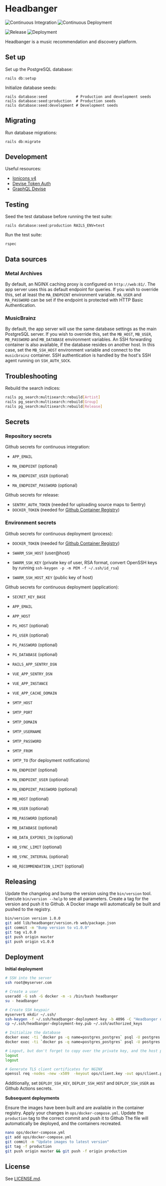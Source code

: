 # Headbanger

![Continuous Integration](https://github.com/floriandejonckheere/headbanger/workflows/Continuous%20Integration/badge.svg)
![Continuous Deployment](https://github.com/floriandejonckheere/headbanger/workflows/Continuous%20Deployment/badge.svg)

![Release](https://img.shields.io/github/v/release/floriandejonckheere/headbanger?label=Latest%20release)
![Deployment](https://img.shields.io/github/deployments/floriandejonckheere/headbanger/production?label=Deployment)


Headbanger is a music recommendation and discovery platform.

## Set up

Set up the PostgreSQL database:

```
rails db:setup
```

Initialize database seeds:

```
rails database:seed             # Production and development seeds
rails database:seed:production  # Production seeds
rails database:seed:development # Development seeds
```

## Migrating

Run database migrations:

```
rails db:migrate
```

## Development

Useful resources:

- [Ionicons v4](https://ionicons.com/v4/)
- [Devise Token Auth](https://devise-token-auth.gitbook.io/devise-token-auth/)
- [GraphQL Devise](https://github.com/graphql-devise/graphql_devise)

## Testing

Seed the test database before running the test suite:

```
rails database:seed:production RAILS_ENV=test
```

Run the test suite:

```
rspec
```

## Data sources

### Metal Archives

By default, an NGINX caching proxy is configured on `http://web:81/`.
The app server uses this as default endpoint for queries.
If you wish to override this, set at least the `MA_ENDPOINT` environment variable.
`MA_USER` and `MA_PASSWORD` can be set if the endpoint is protected with HTTP Basic Authentication.

### MusicBrainz

By default, the app server will use the same database settings as the main PostgreSQL server.
If you wish to override this, set the `MB_HOST`, `MB_USER`, `MB_PASSWORD` and `MB_DATABASE` environment variables.
An SSH forwarding container is also available, if the database resides on another host.
In this case, set the `MB_SSH_HOST` environment variable and connect to the `musicbrainz` container.
SSH authentication is handled by the host's SSH agent running on `SSH_AUTH_SOCK`.


## Troubleshooting

Rebuild the search indices:

```sh
rails pg_search:multisearch:rebuild[Artist]
rails pg_search:multisearch:rebuild[Group]
rails pg_search:multisearch:rebuild[Release]
```

## Secrets

### Repository secrets

Github secrets for continuous integration:

- `APP_EMAIL`

- `MA_ENDPOINT` (optional)
- `MA_ENDPOINT_USER` (optional)
- `MA_ENDPOINT_PASSWORD` (optional)

Github secrets for release:

- `SENTRY_AUTH_TOKEN` (needed for uploading source maps to Sentry)
- `DOCKER_TOKEN` (needed for [Github Container Registry](https://docs.github.com/en/packages/getting-started-with-github-container-registry/migrating-to-github-container-registry-for-docker-images))

### Environment secrets

Github secrets for continuous deployment (process):

- `DOCKER_TOKEN` (needed for [Github Container Registry](https://docs.github.com/en/packages/getting-started-with-github-container-registry/migrating-to-github-container-registry-for-docker-images))

- `SWARM_SSH_HOST` (user@host)
- `SWARM_SSH_KEY` (private key of user, RSA format, convert OpenSSH keys by running `ssh-keygen -p -m PEM -f ~/.ssh/id_rsa`)
- `SWARM_SSH_HOST_KEY` (public key of host)

Github secrets for continuous deployment (application):

- `SECRET_KEY_BASE`

- `APP_EMAIL`
- `APP_HOST`

- `PG_HOST` (optional)
- `PG_USER` (optional)
- `PG_PASSWORD` (optional)
- `PG_DATABASE` (optional)

- `RAILS_APP_SENTRY_DSN`
- `VUE_APP_SENTRY_DSN`
- `VUE_APP_INSTANCE`
- `VUE_APP_CACHE_DOMAIN`

- `SMTP_HOST`
- `SMTP_PORT`
- `SMTP_DOMAIN`
- `SMTP_USERNAME`
- `SMTP_PASSWORD`
- `SMTP_FROM`
- `SMTP_TO` (for deployment notifications)

- `MA_ENDPOINT` (optional)
- `MA_ENDPOINT_USER` (optional)
- `MA_ENDPOINT_PASSWORD` (optional)

- `MB_HOST` (optional)
- `MB_USER` (optional)
- `MB_PASSWORD` (optional)
- `MB_DATABASE` (optional)

- `HB_DATA_EXPIRES_IN` (optional)
- `HB_SYNC_LIMIT` (optional)
- `HB_SYNC_INTERVAL` (optional)
- `HB_RECOMMENDATION_LIMIT` (optional)

## Releasing

Update the changelog and bump the version using the `bin/version` tool.
Execute `bin/version --help` to see all parameters.
Create a tag for the version and push it to Github.
A Docker image will automatically be built and pushed to the registry.

```sh
bin/version version 1.0.0
git add lib/headbanger/version.rb web/package.json
git commit -m "Bump version to v1.0.0"
git tag v1.0.0
git push origin master
git push origin v1.0.0
```

## Deployment

**Initial deployment**

```sh
# SSH into the server
ssh root@myserver.com

# Create a user
useradd -G ssh -G docker -m -s /bin/bash headbanger
su - headbanger

# Create SSH keypair
myserver$ mkdir ~/.ssh/
ssh-keygen -f ~/.ssh/headbanger-deployment-key -b 4096 -C "Headbanger deployment key"
cp ~/.ssh/headbanger-deployment-key.pub ~/.ssh/authorized_keys

# Initialize the database
docker exec -ti `docker ps -q name=postgres_postgres` psql -U postgres -c "CREATE ROLE headbanger WITH ENCRYPTED PASSWORD 'headbanger' LOGIN;"
docker exec -ti `docker ps -q name=postgres_postgres` psql -U postgres -c "CREATE DATABASE headbanger OWNER headbanger;"

# Logout, but don't forget to copy over the private key, and the host public key to your local machine
logout
logout

# Generate TLS client certificates for NGINX
openssl req -nodes -new -x509  -keyout ops/client.key -out ops/client.pem
```

Additionally, set `DEPLOY_SSH_KEY`, `DEPLOY_SSH_HOST` and `DEPLOY_SSH_USER` as Github Actions secrets.

**Subsequent deployments**

Ensure the images have been built and are available in the container registry.
Apply your changes in `ops/docker-compose.yml`.
Update the `production` tag to the correct commit and push it to Github
The file will automatically be deployed, and the containers recreated.

```sh
nano ops/docker-compose.yml
git add ops/docker-compose.yml
git commit -m "Update images to latest version"
git tag -f production
git push origin master && git push -f origin production
```

## License

See [LICENSE.md](LICENSE.md).
